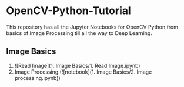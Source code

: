 # OpenCV-Python-Tutorial
This repository has all the Jupyter Notebooks for OpenCV Python from basics of Image Processing till all the way to Deep Learning. 


## Image Basics
  1. ![Read Image](1. Image Basics/1. Read Image.ipynb)
  2. Image Processing (![notebook](1. Image Basics/2. Image processing.ipynb))
